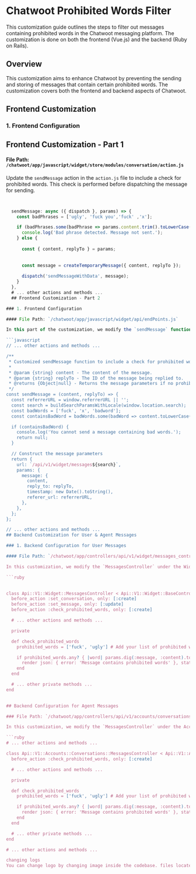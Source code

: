 # Chatwoot Prohibited Words Filter

This customization guide outlines the steps to filter out messages containing prohibited words in the Chatwoot messaging platform. The customization is done on both the frontend (Vue.js) and the backend (Ruby on Rails).

## Overview

This customization aims to enhance Chatwoot by preventing the sending and storing of messages that contain certain prohibited words. The customization covers both the frontend and backend aspects of Chatwoot.

## Frontend Customization

### 1. Frontend Configuration
 ## Frontend Customization - Part 1
#### File Path: `/chatwoot/app/javascript/widget/store/modules/conversation/action.js`

Update the `sendMessage` action in the `action.js` file to include a check for prohibited words. This check is performed before dispatching the message for sending.

```javascript


  sendMessage: async ({ dispatch }, params) => {
    const badPhrases = ['ugly', 'fuck you','fuck' ,'x']; 

    if (badPhrases.some(badPhrase => params.content.trim().toLowerCase().includes(badPhrase.toLowerCase()))) {
      console.log('Bad phrase detected. Message not sent.');
    } else {
     
      const { content, replyTo } = params;
  
     
      const message = createTemporaryMessage({ content, replyTo });
   
      dispatch('sendMessageWithData', message);
    }
  },
  # ... other actions and methods ...
  ## Frontend Customization - Part 2

### 1. Frontend Configuration

#### File Path: `/chatwoot/app/javascript/widget/api/endPoints.js`

In this part of the customization, we modify the `sendMessage` function in the `endPoints.js` file to perform additional checks for prohibited words before constructing and sending the message. This check is crucial in ensuring that messages with inappropriate content are not sent from the frontend.

```javascript
// ... other actions and methods ...

/**
 * Customized sendMessage function to include a check for prohibited words.
 *
 * @param {string} content - The content of the message.
 * @param {string} replyTo - The ID of the message being replied to.
 * @returns {Object|null} - Returns the message parameters if no prohibited words are found, otherwise returns null.
 */
const sendMessage = (content, replyTo) => {
  const referrerURL = window.referrerURL || '';
  const search = buildSearchParamsWithLocale(window.location.search);
  const badWords = ['fuck', 'x', 'badword'];  
  const containsBadWord = badWords.some(badWord => content.toLowerCase().trim().includes(badWord.toLowerCase()));

  if (containsBadWord) {
    console.log('You cannot send a message containing bad words.');
    return null; 
  }

  // Construct the message parameters
  return {
    url: `/api/v1/widget/messages${search}`,
    params: {
      message: {
        content,
        reply_to: replyTo,
        timestamp: new Date().toString(),
        referer_url: referrerURL,
      },
    },
  };
};

// ... other actions and methods ...
## Backend Customization for User & Agent Messages

### 1. Backend Configuration for User Messages

#### File Path: `/chatwoot/app/controllers/api/v1/widget/messages_controller.rb`

In this customization, we modify the `MessagesController` under the Widget API to include a check for prohibited words before creating a new message in the conversation for user messages.

```ruby
 

class Api::V1::Widget::MessagesController < Api::V1::Widget::BaseController
  before_action :set_conversation, only: [:create]
  before_action :set_message, only: [:update]
  before_action :check_prohibited_words, only: [:create]

  # ... other actions and methods ...

  private

  def check_prohibited_words
    prohibited_words = ['fuck', 'ugly'] # Add your list of prohibited words here

    if prohibited_words.any? { |word| params.dig(:message, :content).to_s.downcase.include?(word) }
      render json: { error: 'Message contains prohibited words' }, status: :unprocessable_entity
    end
  end

  # ... other private methods ...
end
 

## Backend Configuration for Agent Messages

### File Path: `/chatwoot/app/controllers/api/v1/accounts/conversations/messages_controller.rb`

In this customization, we modify the `MessagesController` under the Account Conversations API to include a check for prohibited words before creating a new message in the conversation for agent messages.

```ruby
# ... other actions and methods ...

class Api::V1::Accounts::Conversations::MessagesController < Api::V1::Accounts::Conversations::BaseController
  before_action :check_prohibited_words, only: [:create]

  # ... other actions and methods ...

  private

  def check_prohibited_words
    prohibited_words = ['fuck', 'ugly'] # Add your list of prohibited words here

    if prohibited_words.any? { |word| params.dig(:message, :content).to_s.downcase.include?(word) }
      render json: { error: 'Message contains prohibited words' }, status: :unprocessable_entity
    end
  end

  # ... other private methods ...
end

# ... other actions and methods ...

changing logs
You can change logo by changing image inside the codebase. files located under app/public/brand-assets folder. and also change the name logo inside /home/chatwoot/chatwoot/config/installation_config.yml

